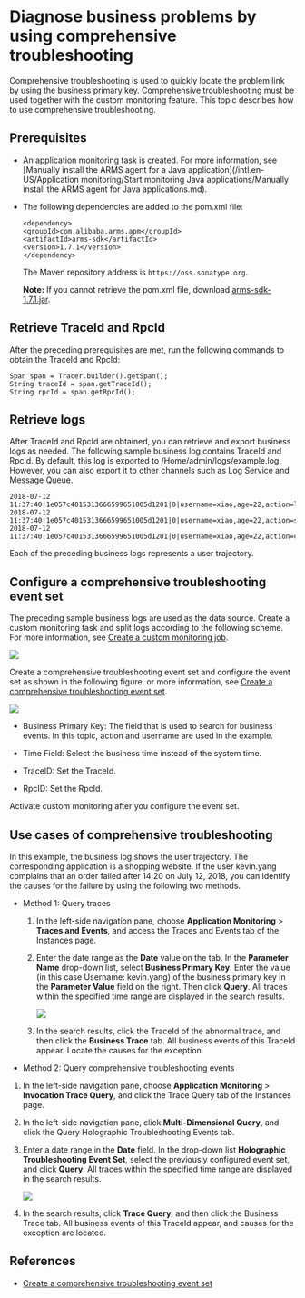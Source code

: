 # Diagnose business problems by using comprehensive troubleshooting

Comprehensive troubleshooting is used to quickly locate the problem link by using the business primary key. Comprehensive troubleshooting must be used together with the custom monitoring feature. This topic describes how to use comprehensive troubleshooting.

## Prerequisites

-   An application monitoring task is created. For more information, see [Manually install the ARMS agent for a Java application](/intl.en-US/Application monitoring/Start monitoring Java applications/Manually install the ARMS agent for Java applications.md).

-   The following dependencies are added to the pom.xml file:

    ```
    <dependency>
    <groupId>com.alibaba.arms.apm</groupId>
    <artifactId>arms-sdk</artifactId>
    <version>1.7.1</version>
    </dependency>
    ```

    The Maven repository address is `https://oss.sonatype.org`.

    **Note:** If you cannot retrieve the pom.xml file, download [arms-sdk-1.7.1.jar](https://aliware-images.oss-cn-hangzhou.aliyuncs.com/arms/arms-sdk-1.7.1.jar).


## Retrieve TraceId and RpcId

After the preceding prerequisites are met, run the following commands to obtain the TraceId and RpcId:

```
Span span = Tracer.builder().getSpan();
String traceId = span.getTraceId();
String rpcId = span.getRpcId();
```

## Retrieve logs

After TraceId and RpcId are obtained, you can retrieve and export business logs as needed. The following sample business log contains TraceId and RpcId. By default, this log is exported to /Home/admin/logs/example.log. However, you can also export it to other channels such as Log Service and Message Queue.

```
2018-07-12 11:37:40|1e057c4015313666599651005d1201|0|username=xiao,age=22,action=login
2018-07-12 11:37:40|1e057c4015313666599651005d1201|0|username=xiao,age=22,action=search
2018-07-12 11:37:40|1e057c4015313666599651005d1201|0|username=xiao,age=22,action=cart
```

Each of the preceding business logs represents a user trajectory.

## Configure a comprehensive troubleshooting event set

The preceding sample business logs are used as the data source. Create a custom monitoring task and split logs according to the following scheme. For more information, see [Create a custom monitoring job]().

![](https://static-aliyun-doc.oss-accelerate.aliyuncs.com/assets/img/en-US/0107358061/p42297.png)

Create a comprehensive troubleshooting event set and configure the event set as shown in the following figure. or more information, see [Create a comprehensive troubleshooting event set]().

![](https://static-aliyun-doc.oss-accelerate.aliyuncs.com/assets/img/en-US/0107358061/p42298.png)

-   Business Primary Key: The field that is used to search for business events. In this topic, action and username are used in the example.

-   Time Field: Select the business time instead of the system time.

-   TraceID: Set the TraceId.

-   RpcID: Set the RpcId.


Activate custom monitoring after you configure the event set.

## Use cases of comprehensive troubleshooting

In this example, the business log shows the user trajectory. The corresponding application is a shopping website. If the user kevin.yang complains that an order failed after 14:20 on July 12, 2018, you can identify the causes for the failure by using the following two methods.

-   Method 1: Query traces

    1.  In the left-side navigation pane, choose **Application Monitoring** \> **Traces and Events**, and access the Traces and Events tab of the Instances page.
    2.  Enter the date range as the **Date** value on the tab. In the **Parameter Name** drop-down list, select **Business Primary Key**. Enter the value \(in this case Username: kevin.yang\) of the business primary key in the **Parameter Value** field on the right. Then click **Query**. All traces within the specified time range are displayed in the search results.

        ![](../images/p44159.png)

    3.  In the search results, click the TraceId of the abnormal trace, and then click the **Business Trace** tab. All business events of this TraceId appear. Locate the causes for the exception.

-   Method 2: Query comprehensive troubleshooting events

1.  In the left-side navigation pane, choose **Application Monitoring** \> **Invocation Trace Query**, and click the Trace Query tab of the Instances page.
2.  In the left-side navigation pane, click **Multi-Dimensional Query**, and click the Query Holographic Troubleshooting Events tab.

3.  Enter a date range in the **Date** field. In the drop-down list **Holographic Troubleshooting Event Set**, select the previously configured event set, and click **Query**. All traces within the specified time range are displayed in the search results.

    ![](../images/p44160.png)

4.  In the search results, click **Trace Query**, and then click the Business Trace tab. All business events of this TraceId appear, and causes for the exception are located.


## References

-   [Create a comprehensive troubleshooting event set]()

